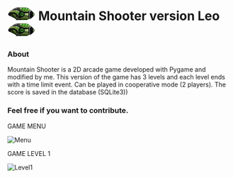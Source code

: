 ![alt text](https://github.com/Leonardo-Virginio-Rodrigues/Mountain-Shooter---Leonardo/blob/main/asset/Player1.png?raw=true "Mountain Shooter") Mountain Shooter version Leo ![alt text](https://github.com/Leonardo-Virginio-Rodrigues/Mountain-Shooter---Leonardo/blob/main/asset/Player1.png?raw=true "Mountain Shooter")
===============
 

### About

Mountain Shooter is a 2D arcade game developed with Pygame and modified by me. This version of the game has 3 levels and each level ends with a time limit event.
Can be played in cooperative mode (2 players).
The score is saved in the database (SQLite3))


### Feel free if you want to contribute.



GAME MENU

![Menu]()

GAME LEVEL 1

![Level1]()
